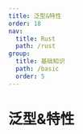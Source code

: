 ```yaml
---
title: 泛型&特性
order: 18
nav:
  title: Rust
  path: /rust
group:
  title: 基础知识
  path: /basic
  order: 5
---
```


# 泛型&特性
